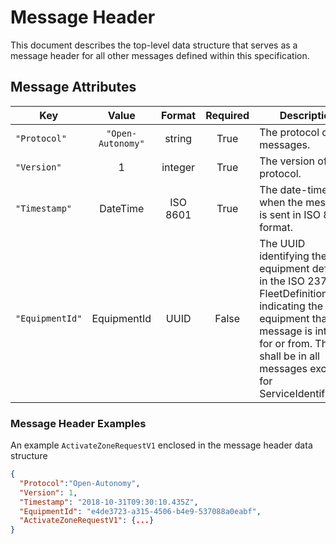 # Message Header

This document describes the top-level data structure that serves as a message header for all other messages defined within this specification.

## Message Attributes
| Key | Value | Format | Required | Description |
| --- |:---:|:---:|:---:| --- |
| `"Protocol"` | `"Open-Autonomy"` | string | True | The protocol of the messages. |
| `"Version"` | 1 | integer | True | The version of the protocol. |
| `"Timestamp"` | DateTime | ISO 8601 | True | The date-time of when the message is sent in ISO 8601 format. |
| `"EquipmentId"` | EquipmentId | UUID | False | The UUID identifying the equipment defined in the ISO 23725 - FleetDefinitionV2, indicating the equipment that the message is intended for or from. This shall be in all messages except for ServiceIdentification |

### Message Header Examples
An example `ActivateZoneRequestV1` enclosed in the message header data structure

```JSON
{
  "Protocol":"Open-Autonomy",
  "Version": 1,
  "Timestamp": "2018-10-31T09:30:10.435Z",
  "EquipmentId": "e4de3723-a315-4506-b4e9-537088a0eabf",
  "ActivateZoneRequestV1": {...}
}
```